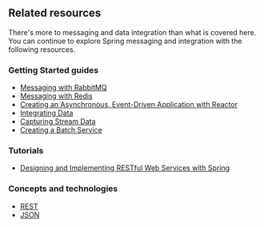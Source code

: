 ## Related resources

There's more to messaging and data integration than what is covered here. You can continue to explore Spring messaging and integration with the following resources.

### Getting Started guides

* [Messaging with RabbitMQ][gs-messaging-rabbitmq]
* [Messaging with Redis][gs-messaging-redis]
* [Creating an Asynchronous, Event-Driven Application with Reactor][gs-messaging-reactor]
* [Integrating Data][gs-integration]
* [Capturing Stream Data][gs-capturing-stream-data]
* [Creating a Batch Service][gs-batch-processing]

[gs-messaging-rabbitmq]: /guides/gs/messaging-rabbitmq/
[gs-messaging-redis]: /guides/gs/messaging-redis/
[gs-messaging-reactor]: /guides/gs/messaging-reactor/
[gs-integration]: /guides/gs/integration/
[gs-capturing-stream-data]: /guides/gs/capturing-stream-data/
[gs-batch-processing]: /guides/gs/batch-processing/

### Tutorials

* [Designing and Implementing RESTful Web Services with Spring][tut-rest]

[tut-rest]: /guides/tutorials/rest

### Concepts and technologies

* [REST][u-rest]
* [JSON][u-json]

[u-rest]: /understanding/REST
[u-json]: /understanding/JSON
